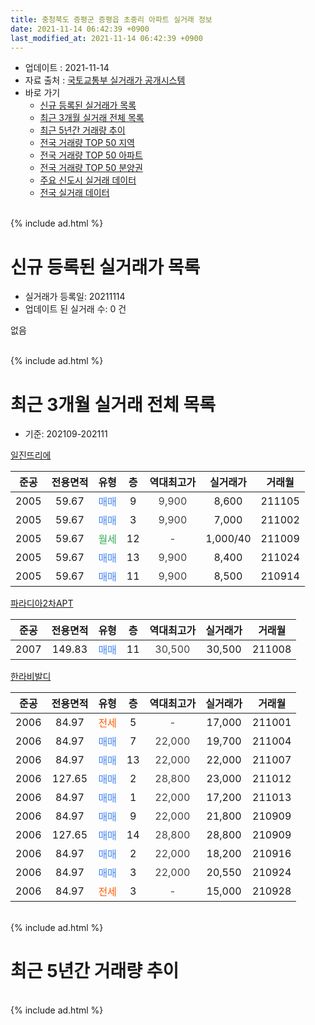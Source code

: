 ```yaml
---
title: 충청북도 증평군 증평읍 초중리 아파트 실거래 정보
date: 2021-11-14 06:42:39 +0900
last_modified_at: 2021-11-14 06:42:39 +0900
---
```


* 업데이트 : 2021-11-14
* 자료 출처 : [국토교통부 실거래가 공개시스템](http://rt.molit.go.kr)
* 바로 가기
    * [신규 등록된 실거래가 목록](#신규-등록된-실거래가-목록)
    * [최근 3개월 실거래 전체 목록](#최근-3개월-실거래-전체-목록)
    * [최근 5년간 거래량 추이](#최근-5년간-거래량-추이)
    * [전국 거래량 TOP 50 지역](https://inasie.github.io/apt-trade-info/최근-3개월-전국에서-가장-거래가-많이-발생한-지역)
    * [전국 거래량 TOP 50 아파트](https://inasie.github.io/apt-trade-info/최근-3개월-전국에서-가장-거래가-많이-발생한-아파트)
    * [전국 거래량 TOP 50 분양권](https://inasie.github.io/apt-trade-info/최근-3개월-전국에서-가장-거래가-많이-발생한-분양권)
    * [주요 신도시 실거래 데이터](https://inasie.github.io/apt-trade-info/주요-신도시)
    * [전국 실거래 데이터](https://inasie.github.io/apt-trade-info/전국)
<br>
{% include ad.html %}
<br>

# 신규 등록된 실거래가 목록
* 실거래가 등록일: 20211114
* 업데이트 된 실거래 수: 0 건

없음

<br>
{% include ad.html %}
<br>

# 최근 3개월 실거래 전체 목록
* 기준: 202109-202111


[일진뜨리에](https://search.naver.com/search.naver?query=%EC%B6%A9%EC%B2%AD%EB%B6%81%EB%8F%84+%EC%A6%9D%ED%8F%89%EA%B5%B0+%EC%A6%9D%ED%8F%89%EC%9D%8D+%EC%B4%88%EC%A4%91%EB%A6%AC+%EC%9D%BC%EC%A7%84%EB%9C%A8%EB%A6%AC%EC%97%90)

|준공|전용면적|유형|층|역대최고가|실거래가|거래월|
|:---:|:---:|:---:|:---:|:---:|:---:|:---:|
|2005|59.67|<span style="color:#4285f3">매매</span>|9|<span style="color:#444444">9,900</span>|8,600|211105|
|2005|59.67|<span style="color:#4285f3">매매</span>|3|<span style="color:#444444">9,900</span>|7,000|211002|
|2005|59.67|<span style="color:#34a853">월세</span>|12|<span style="color:#444444">-</span>|1,000/40|211009|
|2005|59.67|<span style="color:#4285f3">매매</span>|13|<span style="color:#444444">9,900</span>|8,400|211024|
|2005|59.67|<span style="color:#4285f3">매매</span>|11|<span style="color:#444444">9,900</span>|8,500|210914|

[파라디아2차APT](https://search.naver.com/search.naver?query=%EC%B6%A9%EC%B2%AD%EB%B6%81%EB%8F%84+%EC%A6%9D%ED%8F%89%EA%B5%B0+%EC%A6%9D%ED%8F%89%EC%9D%8D+%EC%B4%88%EC%A4%91%EB%A6%AC+%ED%8C%8C%EB%9D%BC%EB%94%94%EC%95%842%EC%B0%A8APT)

|준공|전용면적|유형|층|역대최고가|실거래가|거래월|
|:---:|:---:|:---:|:---:|:---:|:---:|:---:|
|2007|149.83|<span style="color:#4285f3">매매</span>|11|<span style="color:#444444">30,500</span>|30,500|211008|

[한라비발디](https://search.naver.com/search.naver?query=%EC%B6%A9%EC%B2%AD%EB%B6%81%EB%8F%84+%EC%A6%9D%ED%8F%89%EA%B5%B0+%EC%A6%9D%ED%8F%89%EC%9D%8D+%EC%B4%88%EC%A4%91%EB%A6%AC+%ED%95%9C%EB%9D%BC%EB%B9%84%EB%B0%9C%EB%94%94)

|준공|전용면적|유형|층|역대최고가|실거래가|거래월|
|:---:|:---:|:---:|:---:|:---:|:---:|:---:|
|2006|84.97|<span style="color:#ff5a00">전세</span>|5|<span style="color:#444444">-</span>|17,000|211001|
|2006|84.97|<span style="color:#4285f3">매매</span>|7|<span style="color:#444444">22,000</span>|19,700|211004|
|2006|84.97|<span style="color:#4285f3">매매</span>|13|<span style="color:#444444">22,000</span>|22,000|211007|
|2006|127.65|<span style="color:#4285f3">매매</span>|2|<span style="color:#444444">28,800</span>|23,000|211012|
|2006|84.97|<span style="color:#4285f3">매매</span>|1|<span style="color:#444444">22,000</span>|17,200|211013|
|2006|84.97|<span style="color:#4285f3">매매</span>|9|<span style="color:#444444">22,000</span>|21,800|210909|
|2006|127.65|<span style="color:#4285f3">매매</span>|14|<span style="color:#444444">28,800</span>|28,800|210909|
|2006|84.97|<span style="color:#4285f3">매매</span>|2|<span style="color:#444444">22,000</span>|18,200|210916|
|2006|84.97|<span style="color:#4285f3">매매</span>|3|<span style="color:#444444">22,000</span>|20,550|210924|
|2006|84.97|<span style="color:#ff5a00">전세</span>|3|<span style="color:#444444">-</span>|15,000|210928|


<br>
{% include ad.html %}
<br>

# 최근 5년간 거래량 추이


<div style="width:100%;">
    <canvas id="deal_progress" height="200"></canvas>
</div>

<script>
new Chart(document.getElementById("deal_progress"), {
    type: 'line',
    data: {
        labels: ['201611','201612','201701','201702','201703','201704','201705','201706','201707','201708','201709','201710','201711','201712','201801','201802','201803','201804','201805','201806','201807','201808','201809','201810','201811','201812','201901','201902','201903','201904','201905','201906','201907','201908','201909','201910','201911','201912','202001','202002','202003','202004','202005','202006','202007','202008','202009','202010','202011','202012','202101','202102','202103','202104','202105','202106','202107','202108','202109','202110','202111'],
        datasets: [{
            label: '매매',
            pointRadius: 1,
            data: [2, 3, 6, 6, 4, 5, 6, 4, 6, 7, 4, 3, 2, 3, 4, 2, 7, 2, 5, 2, 3, 2, 2, 6, 3, 3, 3, 2, 5, 5, 2, 4, 5, 3, 4, 2, 2, 4, 5, 1, 4, 15, 8, 7, 3, 7, 11, 9, 8, 9, 11, 4, 11, 22, 12, 6, 3, 5, 5, 7, 1],
            borderColor: "rgba(255, 201, 14, 1)",
            backgroundColor: "rgba(255, 201, 14, 0.5)",
            fill: false,
            lineTension: 0
        },{
            label: '전월세',
            pointRadius: 1,
            data: [1, 0, 3, 4, 1, 1, 1, 3, 2, 0, 0, 2, 1, 0, 1, 2, 6, 0, 1, 2, 3, 4, 1, 3, 0, 1, 1, 3, 4, 1, 6, 2, 4, 1, 2, 2, 3, 0, 1, 2, 3, 2, 3, 0, 0, 3, 1, 2, 0, 1, 0, 1, 0, 4, 8, 1, 0, 1, 1, 2, 0],
            borderColor: "rgba(0, 141, 185, 1)",
            backgroundColor: "rgba(0, 141, 185, 0.5)",
            fill: false,
            lineTension: 0
        }
        ]
    },
    options: {
        responsive: true,
        title: {
            display: false
        },
        tooltips: {
            mode: 'index',
            intersect: false
        },
        hover: {
            mode: 'nearest',
            intersect: true
        },
        scales: {
            xAxes: [{
                display: true,
                scaleLabel: {
                    display: true,
                    labelString: '년/월'
                }
            }],
            yAxes: [{
                display: true,
                ticks: {
                    suggestedMin: 0,
                },
                scaleLabel: {
                    display: true,
                    labelString: '실거래 수'
                }
            }]
        }
    }
});

</script>


<br>
{% include ad.html %}
<br>

